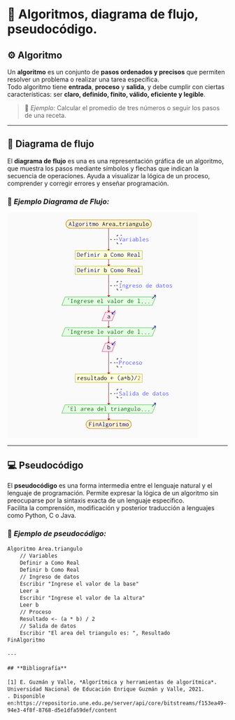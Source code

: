 # 🧮 Algoritmos, diagrama de flujo, pseudocódigo.

## ⚙️ **Algoritmo**

Un **algoritmo** es un conjunto de **pasos ordenados y precisos** que permiten resolver un problema o realizar una tarea específica.  
Todo algoritmo tiene **entrada**, **proceso** y **salida**, y debe cumplir con ciertas características: ser **claro, definido, finito, válido, eficiente y legible**.  

> 📘 *Ejemplo:* Calcular el promedio de tres números o seguir los pasos de una receta.

---
## 🔷 **Diagrama de flujo**

El **diagrama de flujo** es una es una representación gráfica de un algoritmo, que muestra los pasos mediante símbolos y flechas que indican la secuencia de operaciones.
Ayuda a visualizar la lógica de un proceso, comprender y corregir errores y enseñar programación.

### 🧩 *Ejemplo Diagrama de Flujo:*

![](https://github.com/pilarnaranjo-sys/Teoria-de-la-Programacion/blob/4bf029e2fe47d7924921633bf944d0282c5dbcca/Diagrama.md.png)

---

## 💻 **Pseudocódigo**

El **pseudocódigo** es una forma intermedia entre el lenguaje natural y el lenguaje de programación. Permite expresar la lógica de un algoritmo sin preocuparse por la sintaxis exacta de un lenguaje específico.  
Facilita la comprensión, modificación y posterior traducción a lenguajes como Python, C o Java.  

### 🧩 *Ejemplo de pseudocódigo:*

```plaintext
Algoritmo Area.triangulo
    // Variables
    Definir a Como Real
    Definir b Como Real
    // Ingreso de datos 
    Escribir "Ingrese el valor de la base"
    Leer a
    Escribir "Ingrese el valor de la altura"
    Leer b
    // Proceso 
    Resultado <- (a * b) / 2
    // Salida de datos 
    Escribir "El area del triangulo es: ", Resultado
FinAlgoritmo

---

## **Bibliografía**

[1] E. Guzmán y Valle, *Algorítmica y herramientas de algorítmica*. Universidad Nacional de Educación Enrique Guzmán y Valle, 2021.  
. Disponible en:https://repositorio.une.edu.pe/server/api/core/bitstreams/f153ea49-94e3-4f8f-8768-d5e1dfa59def/content
